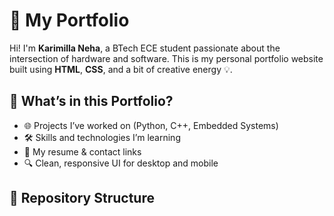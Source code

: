 # 💼 My Portfolio

Hi! I'm **Karimilla Neha**, a BTech ECE student passionate about the intersection of hardware and software. This is my personal portfolio website built using **HTML**, **CSS**, and a bit of creative energy 💡.

## 🚀 What’s in this Portfolio?
- 🌐 Projects I’ve worked on (Python, C++, Embedded Systems)
- 🛠️ Skills and technologies I’m learning
- 📄 My resume & contact links
- 🔍 Clean, responsive UI for desktop and mobile

## 📁 Repository Structure
